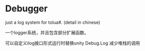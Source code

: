 # Debugger

just a log system for tolua#. (detail in chinese)

一个logger系统，并且包含部分扩展函数。

可以自定义ilog接口形式运行时替换unity Debug.Log 减少堆栈的调用

